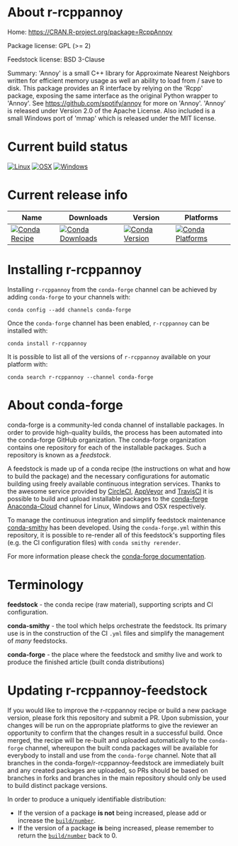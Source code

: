About r-rcppannoy
=================

Home: https://CRAN.R-project.org/package=RcppAnnoy

Package license: GPL (>= 2)

Feedstock license: BSD 3-Clause

Summary: 'Annoy' is a small C++ library for Approximate Nearest Neighbors  written for efficient memory usage as well an ability to load from / save to disk. This package provides an R interface by relying on the 'Rcpp' package, exposing the same interface as the original Python wrapper to 'Annoy'. See <https://github.com/spotify/annoy> for more on 'Annoy'. 'Annoy' is released under Version 2.0 of the Apache License. Also included is a small Windows port of 'mmap' which is released under the MIT license.



Current build status
====================

[![Linux](https://img.shields.io/circleci/project/github/conda-forge/r-rcppannoy-feedstock/master.svg?label=Linux)](https://circleci.com/gh/conda-forge/r-rcppannoy-feedstock)
[![OSX](https://img.shields.io/travis/conda-forge/r-rcppannoy-feedstock/master.svg?label=macOS)](https://travis-ci.org/conda-forge/r-rcppannoy-feedstock)
[![Windows](https://img.shields.io/appveyor/ci/conda-forge/r-rcppannoy-feedstock/master.svg?label=Windows)](https://ci.appveyor.com/project/conda-forge/r-rcppannoy-feedstock/branch/master)

Current release info
====================

| Name | Downloads | Version | Platforms |
| --- | --- | --- | --- |
| [![Conda Recipe](https://img.shields.io/badge/recipe-r--rcppannoy-green.svg)](https://anaconda.org/conda-forge/r-rcppannoy) | [![Conda Downloads](https://img.shields.io/conda/dn/conda-forge/r-rcppannoy.svg)](https://anaconda.org/conda-forge/r-rcppannoy) | [![Conda Version](https://img.shields.io/conda/vn/conda-forge/r-rcppannoy.svg)](https://anaconda.org/conda-forge/r-rcppannoy) | [![Conda Platforms](https://img.shields.io/conda/pn/conda-forge/r-rcppannoy.svg)](https://anaconda.org/conda-forge/r-rcppannoy) |

Installing r-rcppannoy
======================

Installing `r-rcppannoy` from the `conda-forge` channel can be achieved by adding `conda-forge` to your channels with:

```
conda config --add channels conda-forge
```

Once the `conda-forge` channel has been enabled, `r-rcppannoy` can be installed with:

```
conda install r-rcppannoy
```

It is possible to list all of the versions of `r-rcppannoy` available on your platform with:

```
conda search r-rcppannoy --channel conda-forge
```


About conda-forge
=================

conda-forge is a community-led conda channel of installable packages.
In order to provide high-quality builds, the process has been automated into the
conda-forge GitHub organization. The conda-forge organization contains one repository
for each of the installable packages. Such a repository is known as a *feedstock*.

A feedstock is made up of a conda recipe (the instructions on what and how to build
the package) and the necessary configurations for automatic building using freely
available continuous integration services. Thanks to the awesome service provided by
[CircleCI](https://circleci.com/), [AppVeyor](https://www.appveyor.com/)
and [TravisCI](https://travis-ci.org/) it is possible to build and upload installable
packages to the [conda-forge](https://anaconda.org/conda-forge)
[Anaconda-Cloud](https://anaconda.org/) channel for Linux, Windows and OSX respectively.

To manage the continuous integration and simplify feedstock maintenance
[conda-smithy](https://github.com/conda-forge/conda-smithy) has been developed.
Using the ``conda-forge.yml`` within this repository, it is possible to re-render all of
this feedstock's supporting files (e.g. the CI configuration files) with ``conda smithy rerender``.

For more information please check the [conda-forge documentation](https://conda-forge.org/docs/).

Terminology
===========

**feedstock** - the conda recipe (raw material), supporting scripts and CI configuration.

**conda-smithy** - the tool which helps orchestrate the feedstock.
                   Its primary use is in the construction of the CI ``.yml`` files
                   and simplify the management of *many* feedstocks.

**conda-forge** - the place where the feedstock and smithy live and work to
                  produce the finished article (built conda distributions)


Updating r-rcppannoy-feedstock
==============================

If you would like to improve the r-rcppannoy recipe or build a new
package version, please fork this repository and submit a PR. Upon submission,
your changes will be run on the appropriate platforms to give the reviewer an
opportunity to confirm that the changes result in a successful build. Once
merged, the recipe will be re-built and uploaded automatically to the
`conda-forge` channel, whereupon the built conda packages will be available for
everybody to install and use from the `conda-forge` channel.
Note that all branches in the conda-forge/r-rcppannoy-feedstock are
immediately built and any created packages are uploaded, so PRs should be based
on branches in forks and branches in the main repository should only be used to
build distinct package versions.

In order to produce a uniquely identifiable distribution:
 * If the version of a package **is not** being increased, please add or increase
   the [``build/number``](https://conda.io/docs/user-guide/tasks/build-packages/define-metadata.html#build-number-and-string).
 * If the version of a package **is** being increased, please remember to return
   the [``build/number``](https://conda.io/docs/user-guide/tasks/build-packages/define-metadata.html#build-number-and-string)
   back to 0.
